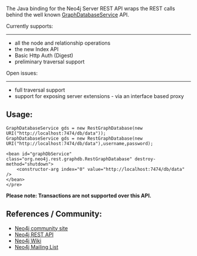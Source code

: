 The Java binding for the Neo4j Server REST API wraps the REST calls behind the well known
[GraphDatabaseService](http://api.neo4j.org/1.2/org/neo4j/graphdb/GraphDatabaseService.html) API.

Currently supports:
___________________
 * all the node and relationship operations
 * the new Index API
 * Basic Http Auth (Digest)
 * preliminary traversal support

Open issues:
____________
 * full traversal support
 * support for exposing server extensions - via an interface based proxy

Usage:
------

    GraphDatabaseService gds = new RestGraphDatabase(new URI("http://localhost:7474/db/data"));
    GraphDatabaseService gds = new RestGraphDatabase(new URI("http://localhost:7474/db/data"),username,password);

    <bean id="graphDbService" class="org.neo4j.rest.graphdb.RestGraphDatabase" destroy-method="shutdown">
        <constructor-arg index="0" value="http://localhost:7474/db/data" />
    </bean>
    </pre>

**Please note: Transactions are not supported over this API.**

References / Community:
-----------------------

 * [Neo4j community site](http://neo4j.org)
 * [Neo4j REST API](http://components.neo4j.org/neo4j-server/milestone/rest.html)
 * [Neo4j Wiki](http://wiki.neo4j.org)
 * [Neo4j Mailing List](https://lists.neo4j.org/mailman/listinfo/user)
